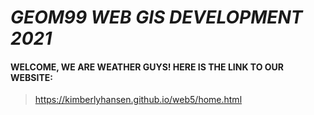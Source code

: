# ***GEOM99 WEB GIS DEVELOPMENT 2021***

#### WELCOME, WE ARE WEATHER GUYS! HERE IS THE LINK TO OUR WEBSITE:


> <https://kimberlyhansen.github.io/web5/home.html>


